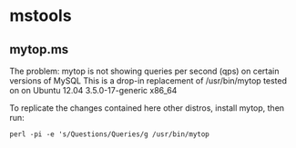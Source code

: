 mstools
=======

mytop.ms
--------
The problem: mytop is not showing queries per second (qps) on certain versions of MySQL
This is a drop-in replacement of /usr/bin/mytop tested on on Ubuntu 12.04 3.5.0-17-generic x86_64

To replicate the changes contained here other distros, install mytop, then run:

    perl -pi -e 's/Questions/Queries/g /usr/bin/mytop
